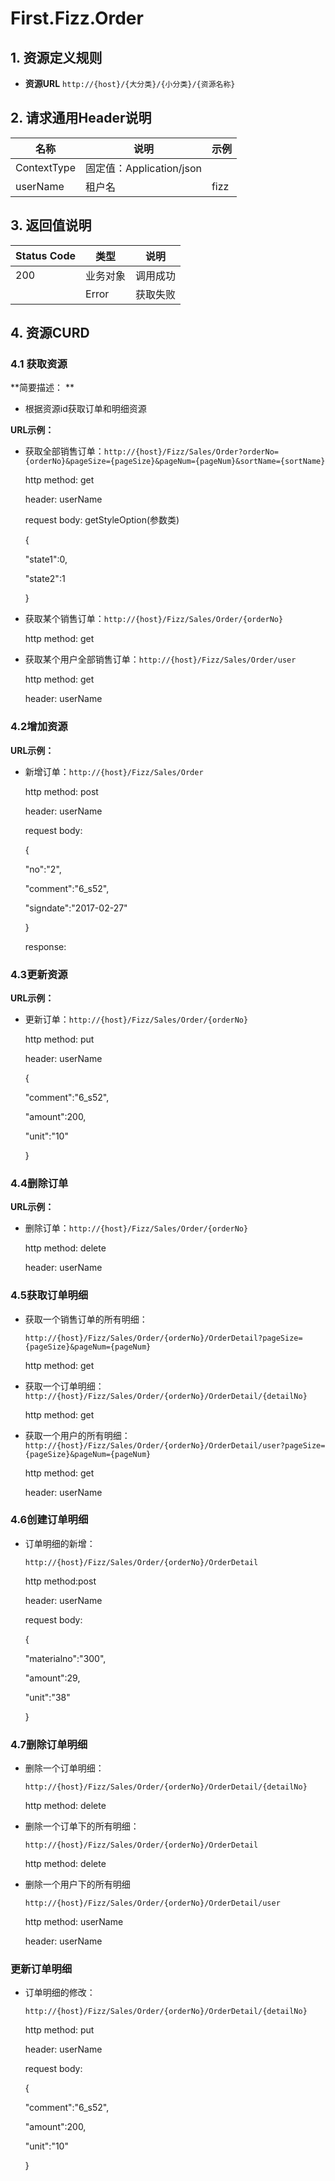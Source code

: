 # First.Fizz.Order

## 1. 资源定义规则

- **资源URL**  `http://{host}/{大分类}/{小分类}/{资源名称}`   

## 2. 请求通用Header说明 ##

| 名称        | 说明                     | 示例 |
| ----------- | ------------------------ | ---- |
| ContextType | 固定值：Application/json |      |
| userName    | 租户名                   | fizz |

## 3. 返回值说明 ##

| Status Code | 类型     | 说明     |
| ----------- | -------- | -------- |
| 200         | 业务对象 | 调用成功 |
|             | Error    | 获取失败 |

## 4. 资源CURD

### 4.1 获取资源

**简要描述： **

- 根据资源id获取订单和明细资源

**URL示例：**

- 获取全部销售订单：`http://{host}/Fizz/Sales/Order?orderNo={orderNo}&pageSize={pageSize}&pageNum={pageNum}&sortName={sortName}`

  http method: get

  header: userName

  request body: getStyleOption(参数类)

  {

    "state1":0,

    "state2":1

  }

- 获取某个销售订单：`http://{host}/Fizz/Sales/Order/{orderNo}`

  http method: get

- 获取某个用户全部销售订单：`http://{host}/Fizz/Sales/Order/user`

  http method: get

  header: userName

### 4.2增加资源

**URL示例：**

- 新增订单：`http://{host}/Fizz/Sales/Order`

  http method: post

  header: userName

  request body:

  {

   "no":"2",

   "comment":"6_s52",

   "signdate":"2017-02-27"

  }

  response:


### 4.3更新资源

**URL示例：**

- 更新订单：`http://{host}/Fizz/Sales/Order/{orderNo}`

  http method: put

  header: userName

  {

   "comment":"6_s52",

   "amount":200,

   "unit":"10"

  }


### 4.4删除订单

**URL示例：**

- 删除订单：`http://{host}/Fizz/Sales/Order/{orderNo}`

  http method: delete

  header: userName

### 4.5获取订单明细

- 获取一个销售订单的所有明细：

  `http://{host}/Fizz/Sales/Order/{orderNo}/OrderDetail?pageSize={pageSize}&pageNum={pageNum}`

  http method: get

- 获取一个订单明细：`http://{host}/Fizz/Sales/Order/{orderNo}/OrderDetail/{detailNo}`

  http method: get

- 获取一个用户的所有明细：`http://{host}/Fizz/Sales/Order/{orderNo}/OrderDetail/user?pageSize={pageSize}&pageNum={pageNum}`

  http method: get

  header: userName

### 4.6创建订单明细

- 订单明细的新增：

  `http://{host}/Fizz/Sales/Order/{orderNo}/OrderDetail`

  http method:post

  header: userName

  request body:

  {

    "materialno":"300",

    "amount":29,

    "unit":"38"

  }

### 4.7删除订单明细

- 删除一个订单明细：

  `http://{host}/Fizz/Sales/Order/{orderNo}/OrderDetail/{detailNo}`

  http method: delete

- 删除一个订单下的所有明细：

  `http://{host}/Fizz/Sales/Order/{orderNo}/OrderDetail`

  http method: delete

- 删除一个用户下的所有明细

  `http://{host}/Fizz/Sales/Order/{orderNo}/OrderDetail/user`

  http method: userName

  header: userName

### 更新订单明细

- 订单明细的修改：

  `http://{host}/Fizz/Sales/Order/{orderNo}/OrderDetail/{detailNo}`

  http method: put

  header: userName

  request body:

  {

   "comment":"6_s52",

   "amount":200,

   "unit":"10"

  }
  
  

 